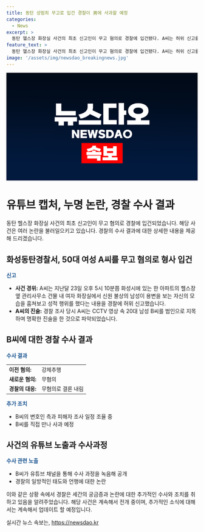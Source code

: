 ```yaml
---
title: 동탄 성범죄 무고로 입건 경찰이 男에 사과할 예정
categories:
  - News
excerpt: >
  동탄 헬스장 화장실 사건의 최초 신고인이 무고 혐의로 경찰에 입건됐다. A씨는 허위 신고를 하고 20대 남성을 범인으로 지목했으나, 경찰은 해당 남성에 대한 무혐의를 결정했다. B씨는 수사 과정에서 강하게 부인했으며, 경찰에 대한 논란도 제기되었다. 현재 무고 사건에 대한 조사 및 B씨의 변호인과 피해자 조사 일정 조율 중이며, 뉴스의 제보로 얘기 거리를 보도한다. (150자)
feature_text: >
  동탄 헬스장 화장실 사건의 최초 신고인이 무고 혐의로 경찰에 입건됐다. A씨는 허위 신고를 하고 20대 남성을 범인으로 지목했으나, 경찰은 해당 남성에 대한 무혐의를 결정했다. B씨는 수사 과정에서 강하게 부인했으며, 경찰에 대한 논란도 제기되었다. 현재 무고 사건에 대한 조사 및 B씨의 변호인과 피해자 조사 일정 조율 중이며, 뉴스의 제보로 얘기 거리를 보도한다. (150자)
image: '/assets/img/newsdao_breakingnews.jpg'
---
```


<p><img src="/assets/img/newsdao_breakingnews.jpg" alt="ranknews 속보" /></p>

<h1>유튜브 캡처, 누명 논란, 경찰 수사 결과</h1>

<p data-ke-size="size16">동탄 헬스장 화장실 사건의 최초 신고인이 무고 혐의로 경찰에 입건되었습니다. 해당 사건은 여러 논란을 불러일으키고 있습니다. 경찰의 수사 결과에 대한 상세한 내용을 제공해 드리겠습니다.</p>

<h2 data-ke-size="size26">화성동탄경찰서, 50대 여성 A씨를 무고 혐의로 형사 입건</h2>

<p><b><span style="color: #1a5490;">신고</span></b></p>

<ul>
  <li><b>사건 경위:</b> A씨는 지난달 23일 오후 5시 10분쯤 화성시에 있는 한 아파트의 헬스장 옆 관리사무소 건물 내 여자 화장실에서 신원 불상의 남성이 용변을 보는 자신의 모습을 훔쳐보고 성적 행위를 했다는 내용을 경찰에 허위 신고했습니다.</li>
  <li><b>A씨의 진술:</b> 경찰 조사 당시 A씨는 CCTV 영상 속 20대 남성 B씨를 범인으로 지목하며 명확한 진술을 한 것으로 파악되었습니다.</li>
</ul>

<h2 data-ke-size="size26">B씨에 대한 경찰 수사 결과</h2>

<p><b><span style="color: #1a5490;">수사 결과</span></b></p>

<table>
  <tr>
    <td><b>이전 혐의:</b></td>
    <td>강제추행</td>
  </tr>
  <tr>
    <td><b>새로운 혐의:</b></td>
    <td>무혐의</td>
  </tr>
  <tr>
    <td><b>경찰의 대응:</b></td>
    <td>무혐의로 결론 내림</td>
  </tr>
</table>

<p><b><span style="color: #1a5490;">추가 조치</span></b></p>

<ul>
  <li>B씨의 변호인 측과 피해자 조사 일정 조율 중</li>
  <li>B씨를 직접 만나 사과 예정</li>
</ul>

<h2 data-ke-size="size26">사건의 유튜브 노출과 수사과정</h2>

<p><b><span style="color: #1a5490;">수사 관련 노출</span></b></p>

<ul>
  <li>B씨가 유튜브 채널을 통해 수사 과정을 녹음해 공개</li>
  <li>경찰의 일방적인 태도와 언행에 대한 논란</li>
</ul>

<p>이와 같은 상황 속에서 경찰은 세간의 궁금증과 논란에 대한 추가적인 수사와 조치를 취하고 있음을 알려주었습니다. 해당 사건은 계속해서 전개 중이며, 추가적인 소식에 대해서는 계속해서 업데이트 할 예정입니다.</p>
실시간 뉴스 속보는, <a href="https://newsdao.kr" rel="dofollow">https://newsdao.kr</a>


